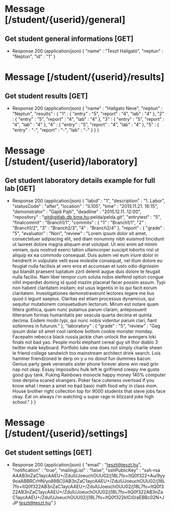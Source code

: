 # Message [/student/{userid}/general]
## Get student general informations [GET]
+ Response 200 (application/json)
   {
      "name" : "Teszt Hallgató",
      "neptun" : "Neptun",
      "id" : "1"
   }


# Message [/student/{userid}/results]
## Get student results [GET]
+ Response 200 (application/json)
   {
      "name" : "Hallgato Neve",
      "neptun" : "Neptun",
      "results" : {
         "1" : {
            "entry" : "5",
            "report" : "4", 
            "lab" : "4"
            },
         "2" : {
            "entry" : "5",
            "report" : "4", 
            "lab" : "4"
            },
         "3" : {
            "entry" : "5",
            "report" : "4", 
            "lab" : "4"
            },
         "4" : {
            "entry" : "5",
            "report" : "4", 
            "lab" : "4"
            },
         "5" : {
            "entry" : "-",
            "report" : "-", 
            "lab" : "-"
            }
      }
   }

# Message [/student/{userid}/laboratory]
## Get student laboratory details example for full lab  [GET]
+ Response 200 (application/json)
   {
      "labid" : "1",
      "description" : "1. Labor",
      "statusCode" : "after",
      "location" : "IL105",
      "time" : "2015.11.21. 16:15",
      "demonstrator" : "Gajdi Pajti",
      "deadline" : "2015.12.11. 12:00",
      "repository" : "git@gitlab.db.bme.hu:pelda/pelda.git",
      "entrytest" : "5",
      "finalcommit" : "Branch1/1",
      "commits" : {
         "1" : "Branch1/1",
         "2" : "Branch1/2",
         "3" : "Branch2/3",
         "4" : "Branch2/4"
      },
      "report" : {
        "grade" : "5",
        "evaluator" : "Nori",
        "review" : "Lorem ipsum dolor sit amet, consectetuer adipiscing elit, sed diam nonummy nibh euismod tincidunt ut laoreet dolore magna aliquam erat volutpat. Ut wisi enim ad minim veniam, quis nostrud exerci tation ullamcorper suscipit lobortis nisl ut aliquip ex ea commodo consequat. Duis autem vel eum iriure dolor in hendrerit in vulputate velit esse molestie consequat, vel illum dolore eu feugiat nulla facilisis at vero eros et accumsan et iusto odio dignissim qui blandit praesent luptatum zzril delenit augue duis dolore te feugait nulla facilisi. Nam liber tempor cum soluta nobis eleifend option congue nihil imperdiet doming id quod mazim placerat facer possim assum. Typi non habent claritatem insitam; est usus legentis in iis qui facit eorum claritatem. Investigationes demonstraverunt lectores legere me lius quod ii legunt saepius. Claritas est etiam processus dynamicus, qui sequitur mutationem consuetudium lectorum. Mirum est notare quam littera gothica, quam nunc putamus parum claram, anteposuerit litterarum formas humanitatis per seacula quarta decima et quinta decima. Eodem modo typi, qui nunc nobis videntur parum clari, fiant sollemnes in futurum."
      },
      "laboratory" : {
        "grade" : "5",
        "review" : "Gag ipsum dolar sit amet cool rainbow bottom cookie monster monday. Facepalm rebecca black russia jackie chan unlock the avengers loki finals not bad yao. People morbi elephant cereal guy sit thor diablo 3 twitter male keyboard. Portfolio luke one does not simply charlie sheen le friend college sandwich too mainstream architect drink search. Lois hammer friendzoned le derp on y u no donut fun dummies bacon. Genius party geek venenatis sister phone forever alone win read grin nap not okay. Essay impossibru hulk left le girlfriend creepy me gusta good guy tank. Puking Rainbows monocle happy money 140% computer lose derpina scared strangers. Poker face cuteness overload if you know what i mean a amet no bad basic math food why in class mom. House brother right collection top for 9000 students that steve jobs face okay. Eat on always i'm watching u super rage in blizzard joke high school."
      }
   }
    
# Message [/student/{userid}/settings]
## Get student settings [GET]
+ Response 200 (application/json)
   {
      "email" : "teszt@teszt.hu",
      "notification" : "true",
      "mailingList" : "false",
      "sshPublicKey" : "ssh-rsa AAAB3nZaC1aycAAEU+/ZdulUJoeuchOUU02/j18L7fo+ltQ0f322+Au/9yy9oaABBRCrHN/yo88BC0AB3nZaC1aycAAEU+/ZdulUJoeuchOUU02/j18L7fo+ltQ0f322AB3nZaC1aycAAEU+/ZdulUJoeuchOUU02/j18L7fo+ltQ0f322AB3nZaC1aycAAEU+/ZdulUJoeuchOUU02/j18L7fo+ltQ0f322AB3nZaC1aycAAEU+/ZdulUJoeuchOUU02/j18L7fo+ltQ0f322klCi0/aEBBc02N+JJP teszt@teszt.hu"
    }
